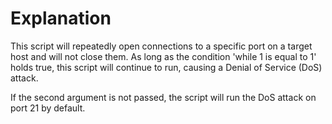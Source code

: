 # Explanation
This script will repeatedly open connections to a specific port on a target host and will not close them. As long as the condition 'while 1 is equal to 1' holds true, this script will continue to run, causing a Denial of Service (DoS) attack.

If the second argument is not passed, the script will run the DoS attack on port 21 by default.
